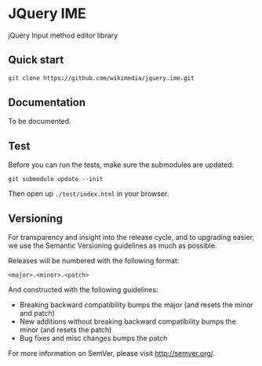JQuery IME
==========================

jQuery Input method editor library 


Quick start
----------

```bash
git clone https://github.com/wikimedia/jquery.ime.git
```

Documentation
----------
To be documented.

Test
----------

Before you can run the tests, make sure the submodules are updated:
```
git submodule update --init
```

Then open up `./test/index.html` in your browser.

Versioning
----------

For transparency and insight into the release cycle, and to upgrading easier,
we use the Semantic Versioning guidelines as much as possible.

Releases will be numbered with the following format:

`<major>.<minor>.<patch>`

And constructed with the following guidelines:

* Breaking backward compatibility bumps the major (and resets the minor and patch)
* New additions without breaking backward compatibility bumps the minor (and resets the patch)
* Bug fixes and misc changes bumps the patch

For more information on SemVer, please visit http://semver.org/.
